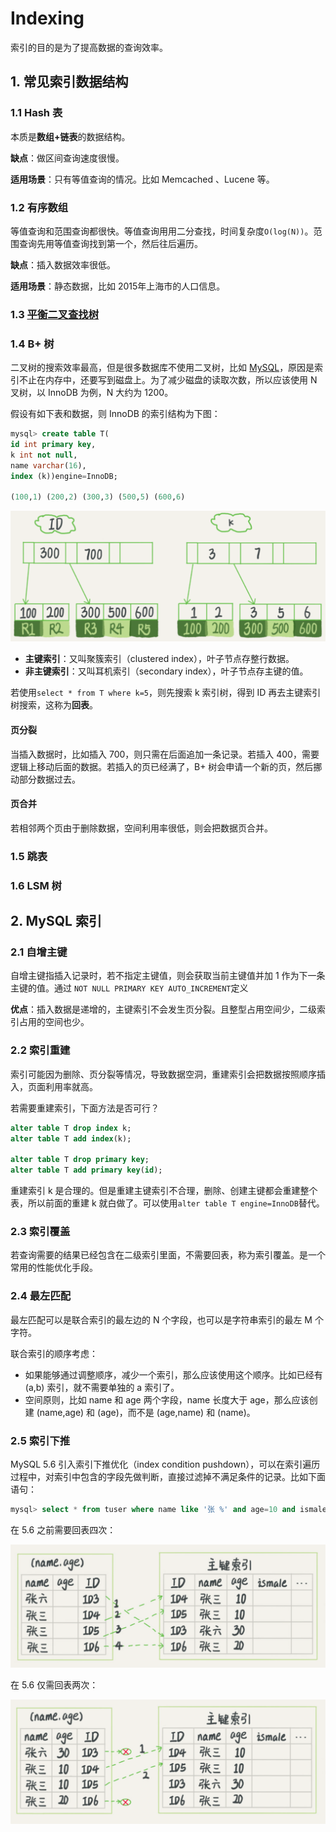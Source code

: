 # Indexing

索引的目的是为了提高数据的查询效率。

## 1. 常见索引数据结构

### 1.1 Hash 表

本质是**数组+链表**的数据结构。

**缺点**：做区间查询速度很慢。

**适用场景**：只有等值查询的情况。比如 Memcached 、Lucene 等。

### 1.2 有序数组

等值查询和范围查询都很快。等值查询用用二分查找，时间复杂度`O(log(N))`。范围查询先用等值查询找到第一个，然后往后遍历。

**缺点**：插入数据效率很低。

**适用场景**：静态数据，比如 2015年上海市的人口信息。

### 1.3 [平衡二叉查找树](../../computer-science/algorithm/tree.md#ping-heng-er-cha-cha-zhao-shu)

### 1.4 B+ 树

二叉树的搜索效率最高，但是很多数据库不使用二叉树，比如 [MySQL](indexing.md#2-mysql-suo-yin)，原因是索引不止在内存中，还要写到磁盘上。为了减少磁盘的读取次数，所以应该使用 N 叉树，以 InnoDB 为例，N 大约为 1200。

假设有如下表和数据，则 InnoDB 的索引结构为下图：

```sql
mysql> create table T(
id int primary key, 
k int not null, 
name varchar(16),
index (k))engine=InnoDB;

(100,1) (200,2) (300,3) (500,5) (600,6)
```

![](../../.gitbook/assets/image%20%2899%29.png)

* **主键索引**：又叫聚簇索引（clustered index），叶子节点存整行数据。
* **非主键索引**：又叫耳机索引（secondary index），叶子节点存主键的值。

若使用`select * from T where k=5`，则先搜索 k 索引树，得到 ID 再去主键索引树搜索，这称为**回表**。

#### 页分裂

当插入数据时，比如插入 700，则只需在后面追加一条记录。若插入 400，需要逻辑上移动后面的数据。若插入的页已经满了，B+ 树会申请一个新的页，然后挪动部分数据过去。

#### 页合并

若相邻两个页由于删除数据，空间利用率很低，则会把数据页合并。

### 1.5 跳表

### 1.6 LSM 树

## 2. MySQL 索引

### 2.1 自增主键

自增主键指插入记录时，若不指定主键值，则会获取当前主键值并加 1 作为下一条主键的值。通过 `NOT NULL PRIMARY KEY AUTO_INCREMENT`定义

**优点**：插入数据是递增的，主键索引不会发生页分裂。且整型占用空间少，二级索引占用的空间也少。

### 2.2 索引重建

索引可能因为删除、页分裂等情况，导致数据空洞，重建索引会把数据按照顺序插入，页面利用率就高。

若需要重建索引，下面方法是否可行？

```sql
alter table T drop index k;
alter table T add index(k);

alter table T drop primary key;
alter table T add primary key(id);
```

重建索引 k 是合理的。但是重建主键索引不合理，删除、创建主键都会重建整个表，所以前面的重建 k 就白做了。可以使用`alter table T engine=InnoDB`替代。

### 2.3 索引覆盖

若查询需要的结果已经包含在二级索引里面，不需要回表，称为索引覆盖。是一个常用的性能优化手段。

### 2.4 最左匹配

最左匹配可以是联合索引的最左边的 N 个字段，也可以是字符串索引的最左 M 个字符。

联合索引的顺序考虑：

* 如果能够通过调整顺序，减少一个索引，那么应该使用这个顺序。比如已经有 \(a,b\) 索引，就不需要单独的 a 索引了。
* 空间原则，比如 name 和 age 两个字段，name 长度大于 age，那么应该创建 \(name,age\) 和 \(age\)，而不是 \(age,name\) 和 \(name\)。

### 2.5 索引下推

MySQL 5.6 引入索引下推优化（index condition pushdown），可以在索引遍历过程中，对索引中包含的字段先做判断，直接过滤掉不满足条件的记录。比如下面语句：

```sql
mysql> select * from tuser where name like '张 %' and age=10 and ismale=1;
```

在 5.6 之前需要回表四次：

![](../../.gitbook/assets/image%20%2846%29.png)

在 5.6 仅需回表两次：

![](../../.gitbook/assets/image%20%2881%29.png)


